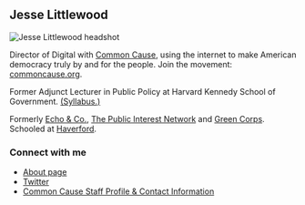 ## Jesse Littlewood
![Jesse Littlewood headshot]({{site.baseurl}}//Jesse%20retreat%20headshot_lowq.jpg)

Director of Digital with [Common Cause](https://www.commoncause.org "Common Cause"), using the internet to make American democracy truly by and for the people. Join the movement: [commoncause.org](https://www.commoncause.org "Common Cause").

Former Adjunct Lecturer in Public Policy at Harvard Kennedy School of Government. [(Syllabus.)](https://sites.hks.harvard.edu/syllabus/DPI-658.pdf "DPI 658 Social Change in the Digital Age")

Formerly [Echo & Co.](https://echo.co/), [The Public Interest Network](http://publicinterestgrfx.org/) and [Green Corps](http://greencorps.org/). Schooled at [Haverford](https://www.haverford.edu/).

### Connect with me
- [About page](https://about.me/jesse.littlewood)
- [Twitter](https://twitter.com/j_littlewood)
- [Common Cause Staff Profile & Contact Information](http://www.commoncause.org/about/staff-directory/jesse-littlewood.html)
